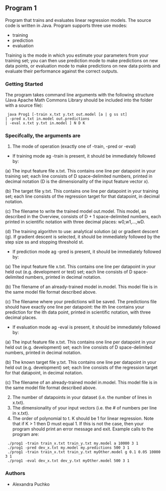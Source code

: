 ## Program 1

Program that trains and evaluates linear regression models. The source code is written in Java.
Program supports three use modes: 
* training 
* prediction
* evaluation

Training is the mode in which you estimate your parameters from your training set; you can then use prediction mode to make predictions on new data points, or evaluation mode to make predictions on new data points and evaluate their performance against the correct outputs.

### Getting Started

The program takes command line arguments with the following structure (Java Apache Math Commons Library should be included into the folder with a source file):
```
 java Prog1 [-train x.txt y.txt out.model [a | g ss st]
| -pred x.txt in.model out.predictions
| -eval x.txt y.txt in.model ] N D K
```

### Specifcally, the arguments are
1. The mode of operation (exactly one of -train, -pred or -eval)
* If training mode 
ag -train is present, it should be immediately followed by:

(a) The input feature file x.txt. This contains one line per datapoint in your
training set; each line consists of D space-delimited numbers, printed in decimal
notation (D is the dimensionality of the input feature vector x).

(b) The target file y.txt. This contains one line per datapoint in your training
set; each line consists of the regression target for that datapoint, in decimal
notation.

(c) The filename to write the trained model out.model. This model, as described
in the Overview, consists of D + 1 space-delimited numbers, each printed in
scientific notation with three decimal places: w0,w1,...,wD.

(d) The training algorithm to use: analytical solution (a) or gradient descent (g).
If gradient descent is selected, it should be immediately followed by the step
size ss and stopping threshold st.

* If prediction mode 
ag -pred is present, it should be immediately followed by:

(a) The input feature file x.txt. This contains one line per datapoint in your
held out (e.g. development or test) set; each line consists of D space-delimited
numbers, printed in decimal notation.

(b) The filename of an already-trained model in.model. This model file is in the
same model file format described above.

(c) The filename where your predictions will be saved. The predictions file should
have exactly one line per datapoint: the ith line contains your prediction for
the ith data point, printed in scientific notation, with three decimal places.

* If evaluation mode 
ag -eval is present, it should be immediately followed by:

(a) The input feature file x.txt. This contains one line per datapoint in your held
out (e.g. development) set; each line consists of D space-delimited numbers,
printed in decimal notation.

(b) The known target file y.txt. This contains one line per datapoint in your
held out (e.g. development) set; each line consists of the regression target for
that datapoint, in decimal notation.

(c) The filename of an already-trained model in.model. This model file is in the
same model file format described above.

2. The number of datapoints in your dataset (i.e. the number of lines in x.txt).
3. The dimensionality of your input vectors (i.e. the # of numbers per line in x.txt).
4. The order of polynomial to t. K should be 1 for linear regression.
Note that if K > 1 then D must equal 1. If this is not the case, then your program should
print an error message and exit.
Example calls to the program are:
```
 ./prog1 -train train_x.txt train_y.txt my.model a 10000 3 1
 ./prog1 -pred dev_x.txt my.model my.predictions 500 3 1
 ./prog1 -train train_x.txt train_y.txt myOther.model g 0.1 0.05 10000 3 1
 ./prog1 -eval dev_x.txt dev_y.txt myOther.model 500 3 1
```
### Authors
* Alexandra Puchko
